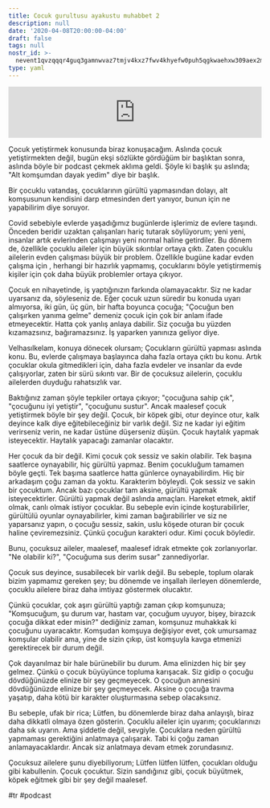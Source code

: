```yaml
---
title: Cocuk gurultusu ayakustu muhabbet 2
description: null
date: '2020-04-08T20:00:00-04:00'
draft: false
tags: null
nostr_id: >-
  nevent1qvzqqqr4guq3gamnwvaz7tmjv4kxz7fwv4khyefw0puh5qgkwaehxw309aex2mrp0yhxummnw3ezucnpdejqz9rhwden5te0wfjkccte9ejxzmt4wvhxjmcprpmhxue69uhhyetvv9ujuumwdae8gtnnda3kjctvqyxhwumn8ghj7mn0wvhxcmmvqyt8wumn8ghj7un9d3shjtnswf5k6ctv9ehx2aqppamhxue69uhkummnw3ezumt0d5q3vamnwvaz7tmjv4kxz7fwdehhxtnnda3kjctvqyd8wumn8ghj7ctjw35kxmr9wvhxcctev4erxtnwv4mhxqg7waehxw309akkcuewv94kgetwd9azuetyw5h8gu30dehhxarjqqstayq7d0d3chyhfwem8ul80z2xd5rq92p849jc89r58dqcwephqncruvk6w
type: yaml
---
```



<iframe src="https://anchor.fm/delirehberi/embed/episodes/ocuk-Grlts---Ayakst-Muhabbet-2-ecivr6" height="102px"  style="width: 100%" frameborder="0" scrolling="no"></iframe>


Çocuk yetiştirmek konusunda biraz konuşacağım. Aslında çocuk yetiştirmekten değil, bugün ekşi sözlükte gördüğüm bir başlıktan sonra, aslında böyle bir podcast çekmek aklıma geldi. Şöyle ki başlık şu aslında; "Alt komşumdan dayak yedim" diye bir başlık. 
<!--more-->
Bir çocuklu vatandaş, çocuklarının gürültü yapmasından dolayı, alt komşusunun kendisini darp etmesinden dert yanıyor, bunun için ne yapabilirim diye soruyor. 

Covid sebebiyle evlerde yaşadığımız bugünlerde işlerimiz de evlere taşındı. Önceden beridir uzaktan çalışanları hariç tutarak söylüyorum; yeni yeni, insanlar artık evlerinden çalışmayı yeni normal haline getirdiler. Bu dönem de, özellikle çocuklu aileler için büyük sıkıntılar ortaya çıktı. Zaten çocuklu ailelerin evden çalışması büyük bir problem. Özellikle bugüne kadar evden çalışma için , herhangi bir hazırlık yapmamış, çocuklarını böyle yetiştirmemiş kişiler için çok daha büyük problemler ortaya çıkıyor. 

Çocuk en nihayetinde, iş yaptığınızın farkında olamayacaktır. Siz ne kadar uyarsanız da, söyleseniz de. Eğer çocuk uzun süredir bu konuda uyarı almıyorsa, iki gün, üç gün, bir hafta boyunca çocuğa; "Çocuğun ben çalışırken yanıma gelme" demeniz çocuk için çok bir anlam ifade etmeyecektir. Hatta çok yanlış anlaya dabilir. Siz çocuğa bu yüzden kızamazsınız, bağıramazsınız. İş yaparken yanınıza geliyor diye.

Velhasılkelam, konuya dönecek olursam; Çocukların gürültü yapması aslında konu. Bu, evlerde çalışmaya başlayınca daha fazla ortaya çıktı bu konu. Artık çocuklar okula gitmedikleri için, daha fazla evdeler ve insanlar da evde çalışıyorlar, zaten bir sürü sıkıntı var. Bir de çocuksuz ailelerin, çocuklu ailelerden duyduğu rahatsızlık var. 

Baktığınız zaman şöyle tepkiler ortaya çıkıyor; "çocuğuna sahip çık", "çocuğunu iyi yetiştir", "çocuğunu sustur". Ancak maalesef çocuk yetiştirmek böyle bir şey değil. Çocuk, bir köpek gibi, otur deyince otur, kalk deyince kalk diye eğitebileceğiniz bir varlık değil. Siz ne kadar iyi eğitim verirseniz verin, ne kadar üstüne düşerseniz düşün. Çocuk haytalık yapmak isteyecektir. Haytalık yapacağı zamanlar olacaktır.

Her çocuk da bir değil. Kimi çocuk çok sessiz ve sakin olabilir. Tek başına saatlerce oynayabilir, hiç gürültü yapmaz. Benim çocukluğum tamamen böyle geçti. Tek başıma saatlerce hatta günlerce oynayabilirdim. Hiç bir arkadaşım çoğu zaman da yoktu. Karakterim böyleydi. Çok sessiz ve sakin bir çocuktum. Ancak bazı çocuklar tam aksine, gürültü yapmak isteyecektirler. Gürültü yapmak değil aslında amaçları. Hareket etmek, aktif olmak, canlı olmak istiyor çocuklar. Bu sebeple evin içinde koşturabilirler, gürültülü oyunlar oynayabilirler, kimi zaman bağırabilirler ve siz ne yaparsanız yapın, o çocuğu sessiz, sakin, uslu köşede oturan bir çocuk haline çeviremezsiniz. Çünkü çocuğun karakteri odur. Kimi çocuk böyledir.

Bunu, çocuksuz aileler, maalesef, maalesef idrak etmekte çok zorlanıyorlar. "Ne olabilir ki?", "Çocuğuma sus derim susar" zannediyorlar. 

Çocuk sus deyince, susabilecek bir varlık değil. Bu sebeple, toplum olarak bizim yapmamız gereken şey; bu dönemde ve inşallah ilerleyen dönemlerde, çocuklu ailelere biraz daha imtiyaz göstermek olucaktır. 

Çünkü çocuklar, çok aşırı gürültü yaptığı zaman çıkıp komşunuza; "Komşucuğum, şu durum var, hastam var, çocuğum uyuyor, bişey, birazcık çocuğa dikkat eder misin?" dediğiniz zaman, komşunuz muhakkak ki çocuğunu uyaracaktır. Komşudan komşuya değişiyor evet, çok umursamaz komşular olabilir ama, yine de sizin çıkıp, üst komşuyla kavga etmenizi gerektirecek bir durum değil. 

Çok dayanılmaz bir hale bürünebilir bu durum. Ama elinizden hiç bir şey gelmez. Çünkü o çocuk büyüyünce topluma karışacak. Siz gidip o çocuğu dövdüğünüzde elinize bir şey geçmeyecek. O çocuğun annesini dövdüğünüzde elinize bir şey geçmeyecek. Aksine o çocuğa travma yaşatıp, daha kötü bir karakter oluşturmasına sebep olacaksınız. 

Bu sebeple, ufak bir rica; Lütfen, bu dönemlerde biraz daha anlayışlı, biraz daha dikkatli olmaya özen gösterin. Çocuklu aileler için uyarım; çocuklarınızı daha sık uyarın. Ama şiddetle değil, sevgiyle. Çocuklara neden gürültü yapmaması gerektiğini anlatmaya çalışarak. Tabi ki çoğu zaman anlamayacaklardır. Ancak siz anlatmaya devam etmek zorundasınız. 

Çocuksuz ailelere şunu diyebiliyorum; Lütfen lütfen lütfen, çocukları olduğu gibi kabullenin. Çocuk çocuktur. Sizin sandığınız gibi, çocuk büyütmek, köpek eğitmek gibi bir şey değil maalesef.

#tr #podcast
